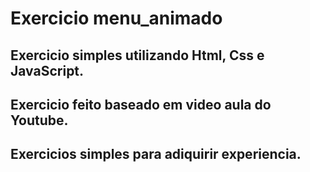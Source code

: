 #  Exercicio menu_animado
## Exercicio simples utilizando Html, Css e JavaScript.
## Exercicio feito baseado em video aula do Youtube.
## Exercicios simples para adiquirir experiencia.
